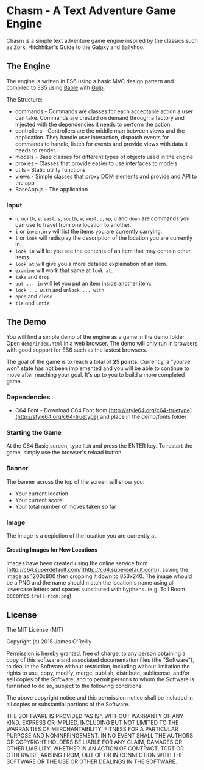 # Chasm - A Text Adventure Game Engine

Chasm is a simple text adventure game engine inspired by the classics such as Zork, Hitchhiker's Guide to the Galaxy and Ballyhoo.


## The Engine

The engine is written in ES6 using a basic MVC design pattern and compiled to ES5 using [Bable](https://babeljs.io/) with [Gulp](http://gulpjs.com/).

The Structure:
+ commands - Commands are classes for each acceptable action a user can take. Commands are created on demand through a factory and injected with the dependencies it needs to perform the action. 
+ controllers - Controllers are the middle man between views and the application. They handle user interaction, dispatch events for commands to handle, listen for events and provide views with data it needs to render.
+ models - Base classes for different types of objects used in the engine
+ proxies - Classes that provide easier to use interfaces to models
+ utils - Static utility functions
+ views - Simple classes that proxy DOM elements and provide and API to the app
+ BaseApp.js - The application


### Input

+ `n`, `north`, `e`, `east`, `s`, `south`, `w`, `west`, `u`, `up`, `d` and `down` are commands you can use to travel from one location to another.
+ `i` or `inventory` will list the items you are currently carrying.
+ `l` or `look` will redisplay the description of the location you are currently in.
+ `look in` will let you see the contents of an item that may contain other items.
+ `look at` will give you a more detailed explaination of an item.
+ `examine` will work that same at `look at`.
+ `take` and `drop`
+ `put ... in` will let you put an item inside another item.
+ `lock ... with` and `unlock ... with`
+ `open` and `close`
+ `tie` and `untie`


## The Demo

You will find a simple demo of the engine as a game in the demo folder. Open `demo/index.html` in a web browser. The demo will only run in browsers with good support for ES6 such as the lastest browsers.

The goal of the game is to reach a total of **25 points**. Currently, a "you've won" state has not been implemented and you will be able to continue to move after reaching your goal. It's up to you to build a more completed game.

### Dependencies

+ C64 Font - Download C64 Font from [http://style64.org/c64-truetype](http://style64.org/c64-truetype) and place in the demo/fonts folder

### Starting the Game

At the C64 Basic screen, type `RUN` and press the ENTER key. To restart the game, simply use the browser's reload button.

### Banner

The banner across the top of the screen will show you:
+ Your current location
+ Your current score
+ Your total number of moves taken so far

### Image

The image is a depiction of the location you are currently at.

#### Creating Images for New Locations

Images have been created using the online service from [http://c64.superdefault.com/](http://c64.superdefault.com/), saving the image as 1200x800 then cropping it down to 853x240. The image whould be a PNG and the name should match the location's name using all lowercase letters and spaces substituted with hyphens. (e.g. Toll Room becomes `troll-room.png`)


## License

The MIT License (MIT)

Copyright (c) 2015 James O'Reilly

Permission is hereby granted, free of charge, to any person obtaining a copy
of this software and associated documentation files (the "Software"), to deal
in the Software without restriction, including without limitation the rights
to use, copy, modify, merge, publish, distribute, sublicense, and/or sell
copies of the Software, and to permit persons to whom the Software is
furnished to do so, subject to the following conditions:

The above copyright notice and this permission notice shall be included in all
copies or substantial portions of the Software.

THE SOFTWARE IS PROVIDED "AS IS", WITHOUT WARRANTY OF ANY KIND, EXPRESS OR
IMPLIED, INCLUDING BUT NOT LIMITED TO THE WARRANTIES OF MERCHANTABILITY,
FITNESS FOR A PARTICULAR PURPOSE AND NONINFRINGEMENT. IN NO EVENT SHALL THE
AUTHORS OR COPYRIGHT HOLDERS BE LIABLE FOR ANY CLAIM, DAMAGES OR OTHER
LIABILITY, WHETHER IN AN ACTION OF CONTRACT, TORT OR OTHERWISE, ARISING FROM,
OUT OF OR IN CONNECTION WITH THE SOFTWARE OR THE USE OR OTHER DEALINGS IN THE
SOFTWARE.
